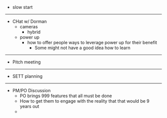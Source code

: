 - slow start
- ---
- CHat w/ Dorman
	- cameras
		- hybrid
	- power up
		- how to offer people ways to leverage power up for their benefit
			- Some might not have a good idea how to learn
- ---
- Pitch meeting
- ---
- SETT planning
- ---
- PM/PO Discussion
	- PO brings 999 features that all must be done
	- How to get them to engage with the reality that that would be 9 years out
	-